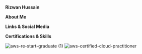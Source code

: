 **Rizwan Hussain**


**About Me**





**Links & Social Media**


**Certifications & Skills**

![aws-re-start-graduate (1)](https://github.com/user-attachments/assets/de3b6763-4063-4c7f-84db-117cb52b7e63) ![aws-certified-cloud-practitioner](https://github.com/user-attachments/assets/321aa4da-d61e-4fa5-b4d9-611a1b5ba844)  

